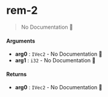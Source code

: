 # rem\-2

> No Documentation 🚧

#### Arguments

- **arg0** : `IVec2` \- No Documentation 🚧
- **arg1** : `i32` \- No Documentation 🚧

#### Returns

- **arg0** : `IVec2` \- No Documentation 🚧